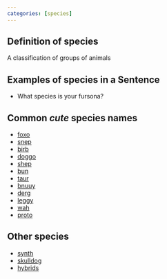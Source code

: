 ```yaml
---
categories: [species]
---
```

## Definition of species

A classification of groups of animals

## Examples of species in a Sentence

- What species is your fursona?

## Common _cute_ species names

- [foxo](./foxo)
- [snep](./snep)
- [birb](./birb)
- [doggo](./doggo)
- [shep](./shep)
- [bun](./bun)
- [taur](./taur)
- [bnuuy](./bnuuy)
- [derg](./derg)
- [leggy](./leggy)
- [wah](./wah)
- [proto](./proto)

## Other species

- [synth](./synth)
- [skulldog](./skulldog)
- [hybrids](./hybrid)
